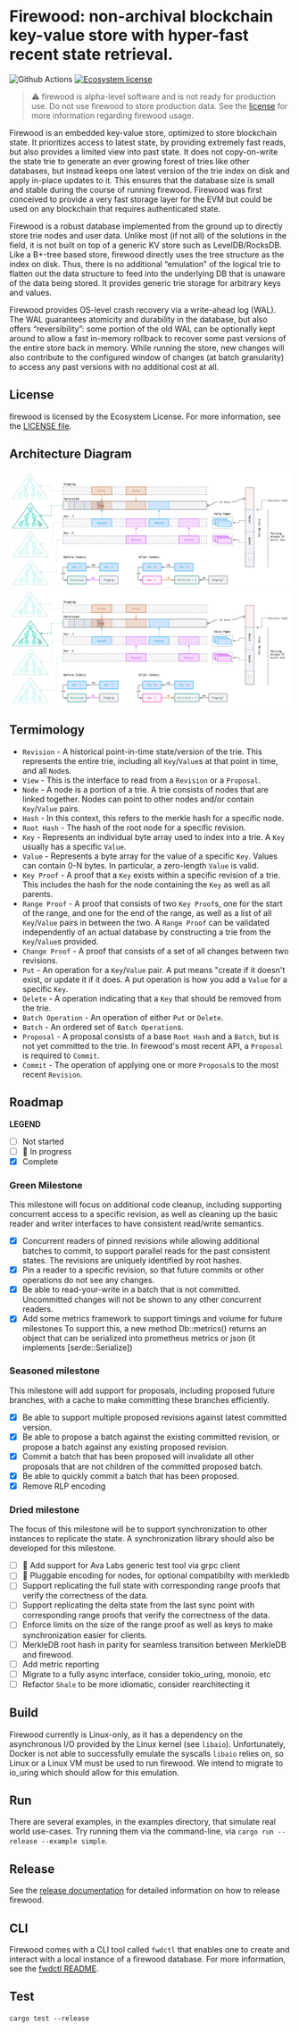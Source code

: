 # Firewood: non-archival blockchain key-value store with hyper-fast recent state retrieval.

![Github Actions](https://github.com/ava-labs/firewood/actions/workflows/ci.yaml/badge.svg?branch=main)
[![Ecosystem license](https://img.shields.io/badge/License-Ecosystem-blue.svg)](./LICENSE.md)

> :warning: firewood is alpha-level software and is not ready for production
> use. Do not use firewood to store production data. See the
> [license](./LICENSE.md) for more information regarding firewood usage.

Firewood is an embedded key-value store, optimized to store blockchain state.
It prioritizes access to latest state, by providing extremely fast reads, but
also provides a limited view into past state. It does not copy-on-write the
state trie to generate an ever growing forest of tries like other databases,
but instead keeps one latest version of the trie index on disk and apply
in-place updates to it. This ensures that the database size is small and stable
during the course of running firewood. Firewood was first conceived to provide
a very fast storage layer for the EVM but could be used on any blockchain that
requires authenticated state.

Firewood is a robust database implemented from the ground up to directly store
trie nodes and user data. Unlike most (if not all) of the solutions in the field,
it is not built on top of a generic KV store such as LevelDB/RocksDB. Like a
B+-tree based store, firewood directly uses the tree structure as the index on
disk. Thus, there is no additional “emulation” of the logical trie to flatten
out the data structure to feed into the underlying DB that is unaware of the
data being stored. It provides generic trie storage for arbitrary keys and
values.

Firewood provides OS-level crash recovery via a write-ahead log (WAL). The WAL
guarantees atomicity and durability in the database, but also offers
“reversibility”: some portion of the old WAL can be optionally kept around to
allow a fast in-memory rollback to recover some past versions of the entire
store back in memory. While running the store, new changes will also contribute
to the configured window of changes (at batch granularity) to access any past
versions with no additional cost at all.

## License
firewood is licensed by the Ecosystem License. For more information, see the
[LICENSE file](./LICENSE.md).

## Architecture Diagram

![architecture diagram](./docs/assets/architecture.svg)<img src="./docs/assets/architecture.svg">

## Termimology

* `Revision` - A historical point-in-time state/version of the trie. This
   represents the entire trie, including all `Key`/`Value`s at that point
   in time, and all `Node`s.
* `View` - This is the interface to read from a `Revision` or a `Proposal`.
* `Node` - A node is a portion of a trie. A trie consists of nodes that are linked
  together. Nodes can point to other nodes and/or contain `Key`/`Value` pairs.
* `Hash` - In this context, this refers to the merkle hash for a specific node.
* `Root Hash` - The hash of the root node for a specific revision.
* `Key` - Represents an individual byte array used to index into a trie. A `Key`
  usually has a specific `Value`.
* `Value` - Represents a byte array for the value of a specific `Key`. Values can
  contain 0-N bytes. In particular, a zero-length `Value` is valid.
* `Key Proof` - A proof that a `Key` exists within a specific revision of a trie.
  This includes the hash for the node containing the `Key` as well as all parents.
* `Range Proof` - A proof that consists of two `Key Proof`s, one for the start of
  the range, and one for the end of the range, as well as a list of all `Key`/`Value`
  pairs in between the two. A `Range Proof` can be validated independently of an
  actual database by constructing a trie from the `Key`/`Value`s provided.
* `Change Proof` - A proof that consists of a set of all changes between two
  revisions.
* `Put` - An operation for a `Key`/`Value` pair. A put means "create if it doesn't
  exist, or update it if it does. A put operation is how you add a `Value` for a
  specific `Key`.
* `Delete` - A operation indicating that a `Key` that should be removed from the trie.
* `Batch Operation` - An operation of either `Put` or `Delete`.
* `Batch` - An ordered set of `Batch Operation`s.
* `Proposal` - A proposal consists of a base `Root Hash` and a `Batch`, but is not
  yet committed to the trie. In firewood's most recent API, a `Proposal` is required
  to `Commit`.
* `Commit` - The operation of applying one or more `Proposal`s to the most recent
  `Revision`.


## Roadmap

**LEGEND**
- [ ] Not started
- [ ] :runner: In progress
- [x] Complete

### Green Milestone
This milestone will focus on additional code cleanup, including supporting
concurrent access to a specific revision, as well as cleaning up the basic
reader and writer interfaces to have consistent read/write semantics.
- [x] Concurrent readers of pinned revisions while allowing additional batches
to commit, to support parallel reads for the past consistent states. The revisions
are uniquely identified by root hashes.
- [x] Pin a reader to a specific revision, so that future commits or other
operations do not see any changes.
- [x] Be able to read-your-write in a batch that is not committed. Uncommitted
changes will not be shown to any other concurrent readers.
- [x] Add some metrics framework to support timings and volume for future milestones
To support this, a new method Db::metrics() returns an object that can be serialized
into prometheus metrics or json (it implements [serde::Serialize])

### Seasoned milestone
This milestone will add support for proposals, including proposed future
branches, with a cache to make committing these branches efficiently.
- [x] Be able to support multiple proposed revisions against latest committed
version.
- [x] Be able to propose a batch against the existing committed revision, or
propose a batch against any existing proposed revision.
- [x] Commit a batch that has been proposed will invalidate all other proposals
that are not children of the committed proposed batch.
- [x] Be able to quickly commit a batch that has been proposed.
- [x] Remove RLP encoding

### Dried milestone
The focus of this milestone will be to support synchronization to other
instances to replicate the state. A synchronization library should also
be developed for this milestone.
- [ ] :runner: Add support for Ava Labs generic test tool via grpc client
- [ ] :runner: Pluggable encoding for nodes, for optional compatibilty with merkledb
- [ ] Support replicating the full state with corresponding range proofs that
verify the correctness of the data.
- [ ] Support replicating the delta state from the last sync point with
corresponding range proofs that verify the correctness of the data.
- [ ] Enforce limits on the size of the range proof as well as keys to make
  synchronization easier for clients.
- [ ] MerkleDB root hash in parity for seamless transition between MerkleDB
and firewood.
- [ ] Add metric reporting
- [ ] Migrate to a fully async interface, consider tokio\_uring, monoio, etc
- [ ] Refactor `Shale` to be more idiomatic, consider rearchitecting it

## Build
Firewood currently is Linux-only, as it has a dependency on the asynchronous
I/O provided by the Linux kernel (see `libaio`). Unfortunately, Docker is not
able to successfully emulate the syscalls `libaio` relies on, so Linux or a
Linux VM must be used to run firewood. We intend to migrate to io\_uring which
should allow for this emulation.

## Run
There are several examples, in the examples directory, that simulate real world
use-cases. Try running them via the command-line, via `cargo run --release
--example simple`.

## Release
See the [release documentation](./RELEASE.md) for detailed information on how to release firewood. 

## CLI
Firewood comes with a CLI tool called `fwdctl` that enables one to create and interact with a local instance of a firewood database. For more information, see the [fwdctl README](fwdctl/README.md).

## Test
```
cargo test --release
```
